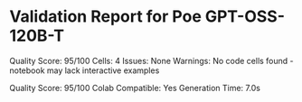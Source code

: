 # Validation Report for Poe GPT-OSS-120B-T

Quality Score: 95/100
Cells: 4
Issues: None
Warnings: No code cells found - notebook may lack interactive examples

Quality Score: 95/100
Colab Compatible: Yes
Generation Time: 7.0s